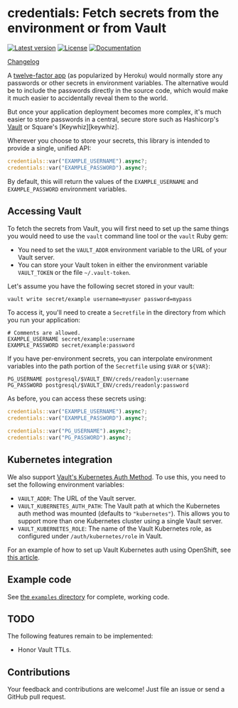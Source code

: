 # credentials: Fetch secrets from the environment or from Vault

[![Latest version](https://img.shields.io/crates/v/credentials.svg)](https://crates.io/crates/credentials) [![License](https://img.shields.io/crates/l/credentials.svg)](https://creativecommons.org/publicdomain/zero/1.0/) [![Documentation](https://img.shields.io/badge/documentation-docs.rs-yellow.svg)](https://docs.rs/credentials/)

[Changelog](./CHANGELOG.md)

A [twelve-factor app][12factor] (as popularized by Heroku) would normally
store any passwords or other secrets in environment variables. The
alternative would be to include the passwords directly in the source code,
which would make it much easier to accidentally reveal them to the world.

But once your application deployment becomes more complex, it's much easier
to store passwords in a central, secure store such as Hashicorp's
[Vault][vault] or Square's [Keywhiz][keywhiz].

Wherever you choose to store your secrets, this library is intended to
provide a single, unified API:

```rust
credentials::var("EXAMPLE_USERNAME").async?;
credentials::var("EXAMPLE_PASSWORD").async?;
```

By default, this will return the values of the `EXAMPLE_USERNAME`
and `EXAMPLE_PASSWORD` environment variables.

## Accessing Vault

To fetch the secrets from Vault, you will first need to set up the same
things you would need to use the `vault` command line tool or the `vault`
Ruby gem:

- You need to set the `VAULT_ADDR` environment variable to the URL of your
  Vault server.
- You can store your Vault token in either the environment variable
  `VAULT_TOKEN` or the file `~/.vault-token`.

Let's assume you have the following secret stored in your vault:

```sh
vault write secret/example username=myuser password=mypass
```

To access it, you'll need to create a `Secretfile` in the directory from
which you run your application:

```
# Comments are allowed.
EXAMPLE_USERNAME secret/example:username
EXAMPLE_PASSWORD secret/example:password
```

If you have per-environment secrets, you can interpolate environment
variables into the path portion of the `Secretfile` using `$VAR` or
`${VAR}`:

```
PG_USERNAME postgresql/$VAULT_ENV/creds/readonly:username
PG_PASSWORD postgresql/$VAULT_ENV/creds/readonly:password
```

As before, you can access these secrets using:

```rust
credentials::var("EXAMPLE_USERNAME").async?;
credentials::var("EXAMPLE_PASSWORD").async?;

credentials::var("PG_USERNAME").async?;
credentials::var("PG_PASSWORD").async?;
```

## Kubernetes integration

We also support [Vault's Kubernetes Auth Method][kubernetes-auth]. To use this, you need to set the following environment variables:

- `VAULT_ADDR`: The URL of the Vault server.
- `VAULT_KUBERNETES_AUTH_PATH`: The Vault path at which the Kubernetes auth method was mounted (defaults to `"kubernetes"`). This allows you to support more than one Kubernetes cluster using a single Vault server.
- `VAULT_KUBERNETES_ROLE`: The name of the Vault Kubernetes role, as configured under `/auth/kubernetes/role` in Vault.

For an example of how to set up Vault Kubernetes auth using OpenShift, see [this article][openshift-example].

## Example code

See [the `examples` directory](/examples) for complete, working code.

## TODO

The following features remain to be implemented:

- Honor Vault TTLs.

## Contributions

Your feedback and contributions are welcome! Just file an issue or send a
GitHub pull request.

[12factor]: http://12factor.net/
[vault]: https://www.vaultproject.io/
[kubernetes-auth]: https://www.vaultproject.io/docs/auth/kubernetes.html
[openshift-example]: https://blog.openshift.com/vault-integration-using-kubernetes-authentication-method/
